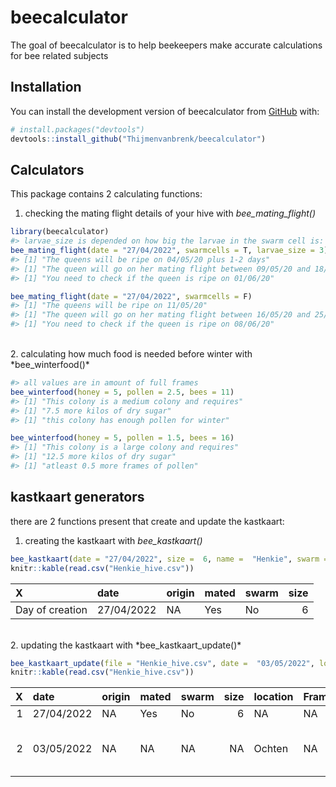 
<!-- README.md is generated from README.Rmd. Please edit that file -->

# beecalculator

<!-- badges: start -->
<!-- badges: end -->

The goal of beecalculator is to help beekeepers make accurate
calculations for bee related subjects

## Installation

You can install the development version of beecalculator from
[GitHub](https://github.com/) with:

``` r
# install.packages("devtools")
devtools::install_github("Thijmenvanbrenk/beecalculator")
```

## Calculators

This package contains 2 calculating functions:  
1. checking the mating flight details of your hive with
*bee_mating_flight()*

``` r
library(beecalculator)
#> larvae_size is depended on how big the larvae in the swarm cell is: 1 = egg, 2 = small larvae, 3 = big larvae
bee_mating_flight(date = "27/04/2022", swarmcells = T, larvae_size = 3)
#> [1] "The queens will be ripe on 04/05/20 plus 1-2 days"
#> [1] "The queen will go on her mating flight between 09/05/20 and 18/05/20 DO NOT move the hive during this time"
#> [1] "You need to check if the queen is ripe on 01/06/20"

bee_mating_flight(date = "27/04/2022", swarmcells = F)
#> [1] "The queens will be ripe on 11/05/20"
#> [1] "The queen will go on her mating flight between 16/05/20 and 25/05/20 DO NOT move the hive during this time"
#> [1] "You need to check if the queen is ripe on 08/06/20"
```

<br>  
2. calculating how much food is needed before winter with
*bee_winterfood()*

``` r
#> all values are in amount of full frames
bee_winterfood(honey = 5, pollen = 2.5, bees = 11)
#> [1] "This colony is a medium colony and requires"
#> [1] "7.5 more kilos of dry sugar"
#> [1] "this colony has enough pollen for winter"

bee_winterfood(honey = 5, pollen = 1.5, bees = 16)
#> [1] "This colony is a large colony and requires"
#> [1] "12.5 more kilos of dry sugar"
#> [1] "atleast 0.5 more frames of pollen"
```

## kastkaart generators

there are 2 functions present that create and update the kastkaart:  
1. creating the kastkaart with *bee_kastkaart()*

``` r
bee_kastkaart(date = "27/04/2022", size =  6, name =  "Henkie", swarm = "No", mated = "Yes", export = TRUE)
knitr::kable(read.csv("Henkie_hive.csv"))
```

| X               | date       | origin | mated | swarm | size |
|:----------------|:-----------|:-------|:------|:------|-----:|
| Day of creation | 27/04/2022 | NA     | Yes   | No    |    6 |

<br>  
2. updating the kastkaart with *bee_kastkaart_update()*

``` r
bee_kastkaart_update(file = "Henkie_hive.csv", date =  "03/05/2022", location =  "Ochten", honey = 2, extra1 = "Extra checkup to illustrate function")
knitr::kable(read.csv("Henkie_hive.csv"))
```

|   X | date       | origin | mated | swarm | size | location | Frames.of.brood | Frames.of.pollen | Frames.of.honey | Swarm.cells.present. | Side.note.1                          | Side.note.2 |
|----:|:-----------|:-------|:------|:------|-----:|:---------|:----------------|:-----------------|----------------:|:---------------------|:-------------------------------------|:------------|
|   1 | 27/04/2022 | NA     | Yes   | No    |    6 | NA       | NA              | NA               |              NA | NA                   | NA                                   | NA          |
|   2 | 03/05/2022 | NA     | NA    | NA    |   NA | Ochten   | NA              | NA               |               2 | NA                   | Extra checkup to illustrate function | NA          |
